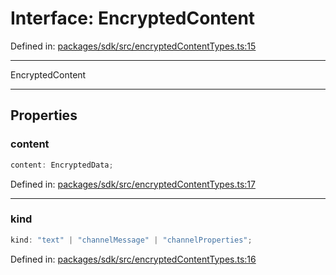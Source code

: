 # Interface: EncryptedContent

Defined in: [packages/sdk/src/encryptedContentTypes.ts:15](https://github.com/towns-protocol/towns/blob/0db1fd0ac7258e8db8cedfb6183e8eade8284fa1/packages/sdk/src/encryptedContentTypes.ts#L15)

**********
EncryptedContent
***********

## Properties

### content

```ts
content: EncryptedData;
```

Defined in: [packages/sdk/src/encryptedContentTypes.ts:17](https://github.com/towns-protocol/towns/blob/0db1fd0ac7258e8db8cedfb6183e8eade8284fa1/packages/sdk/src/encryptedContentTypes.ts#L17)

***

### kind

```ts
kind: "text" | "channelMessage" | "channelProperties";
```

Defined in: [packages/sdk/src/encryptedContentTypes.ts:16](https://github.com/towns-protocol/towns/blob/0db1fd0ac7258e8db8cedfb6183e8eade8284fa1/packages/sdk/src/encryptedContentTypes.ts#L16)
